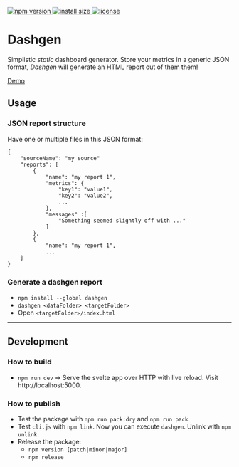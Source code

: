 <p>
  <a href="https://www.npmjs.com/package/dashgen">
    <img src="https://img.shields.io/npm/v/dashgen.svg" alt="npm version">
  </a>

  <a href="https://packagephobia.now.sh/result?p=dashgen">
    <img src="https://packagephobia.now.sh/badge?p=dashgen" alt="install size">
  </a>

  <a href="https://github.com/jzillmann/dashgen/blob/master/LICENSE">
    <img src="https://img.shields.io/npm/l/dashgen.svg" alt="license">
  </a>
</p>

# Dashgen

Simplistic _static_ dashboard generator. Store your metrics in a generic JSON format, _Dashgen_ will generate an HTML report out of them them!

[Demo](https://jzillmann.github.io/dashgen/)

## Usage

### JSON report structure

Have one or multiple files in this JSON format:

```
{
    "sourceName": "my source"
    "reports": [
        {
            "name": "my report 1",
            "metrics": {
                "key1": "value1",
                "key2": "value2",
                ...
            },
            "messages" :[
                "Something seemed slightly off with ..."
            ]
        },
        {
            "name": "my report 1",
            ...
    ]
}
```

### Generate a dashgen report

- `npm install --global dashgen`
- `dashgen <dataFolder> <targetFolder>`
- Open `<targetFolder>/index.html`

---

## Development

### How to build

- `npm run dev` => Serve the svelte app over HTTP with live reload. Visit http://localhost:5000.

### How to publish

- Test the package with `npm run pack:dry` and `npm run pack`
- Test `cli.js` with `npm link`. Now you can execute `dashgen`. Unlink with `npm unlink`.
- Release the package:
  - `npm version [patch|minor|major]`
  - `npm release`
